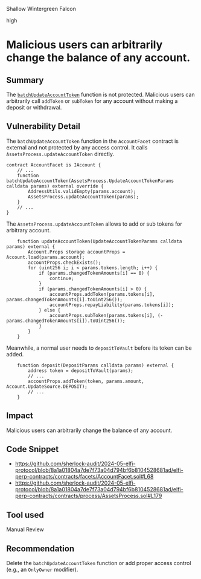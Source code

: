 Shallow Wintergreen Falcon

high

# Malicious users can arbitrarily change the balance of any account.

## Summary
The [`batchUpdateAccountToken`](https://github.com/sherlock-audit/2024-05-elfi-protocol/blob/8a1a01804a7de7f73a04d794bf6b8104528681ad/elfi-perp-contracts/contracts/facets/AccountFacet.sol#L68) function is not protected. Malicious users can arbitrarily call `addToken` or `subToken`  for any account without making a deposit or withdrawal. 

## Vulnerability Detail
The `batchUpdateAccountToken` function in the `AccountFacet` contract is external and not protected by any access control. It calls `AssetsProcess.updateAccountToken` directly. 
```solidity
contract AccountFacet is IAccount {
    // ...
    function batchUpdateAccountToken(AssetsProcess.UpdateAccountTokenParams calldata params) external override {
        AddressUtils.validEmpty(params.account);
        AssetsProcess.updateAccountToken(params);
    }
    // ...
}
```
The `AssetsProcess.updateAccountToken` allows to add or sub tokens for arbitrary account. 
```solidity
    function updateAccountToken(UpdateAccountTokenParams calldata params) external {
        Account.Props storage accountProps = Account.load(params.account);
        accountProps.checkExists();
        for (uint256 i; i < params.tokens.length; i++) {
            if (params.changedTokenAmounts[i] == 0) {
                continue;
            }
            if (params.changedTokenAmounts[i] > 0) {
                accountProps.addToken(params.tokens[i], params.changedTokenAmounts[i].toUint256());
                accountProps.repayLiability(params.tokens[i]);
            } else {
                accountProps.subToken(params.tokens[i], (-params.changedTokenAmounts[i]).toUint256());
            }
        }
    }
```
Meanwhile, a normal user needs to `depositToVault` before its token can be added. 
```solidity
    function deposit(DepositParams calldata params) external {
        address token = depositToVault(params);
        // ... 
        accountProps.addToken(token, params.amount, Account.UpdateSource.DEPOSIT);
        // ... 
    }
```

## Impact
Malicious users can arbitrarily change the balance of any account.

## Code Snippet
- https://github.com/sherlock-audit/2024-05-elfi-protocol/blob/8a1a01804a7de7f73a04d794bf6b8104528681ad/elfi-perp-contracts/contracts/facets/AccountFacet.sol#L68
- https://github.com/sherlock-audit/2024-05-elfi-protocol/blob/8a1a01804a7de7f73a04d794bf6b8104528681ad/elfi-perp-contracts/contracts/process/AssetsProcess.sol#L179

## Tool used

Manual Review

## Recommendation

Delete the `batchUpdateAccountToken` function or add proper access control (e.g., an `OnlyOwner` modifier). 

